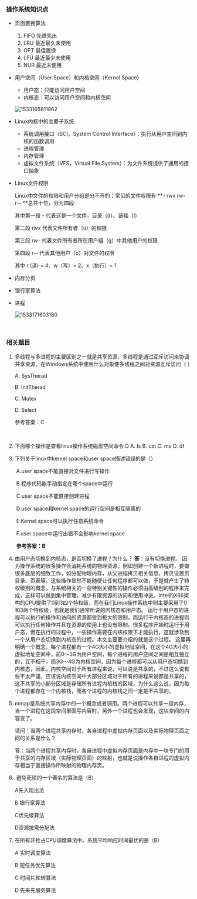 ### 操作系统知识点

- 页面置换算法
   	1. FIFO 先进先出
  	2. LRU 最近最久未使用
  	3. OPT 最佳置换
  	4. LFU 最近最少未使用
  	5. NUR 最近未使用



- 用户空间（User Space）和内核空间（Kernel Space）
  - 用户态：只能访问用户空间
  - 内核态：可以访问用户空间和内核空间

  ![1533165811862](D:\ProgramLearning\笔记\笔试面试\assets\1533165811862.png)

- Linux内核中的主要子系统

  - 系统调用接口（SCI，System Control Interface）：执行从用户空间到内核的函数调用
  - 进程管理
  - 内存管理
  - 虚拟文件系统（VFS，Virtual File System）：为文件系统提供了通用的接口抽象

- Linux文件权限

  Linux中文件的权限和用户分组是分不开的；常见的文件权限有 **- rwx rw- r-- **总共十位，分为四段

  其中第一段 - 代表这是一个文件，目录（d）、链接（l）

  第二段 rwx 代表文件所有者（u）的权限

  第三段 rw- 代表文件所有者所在用户组（g）中其他用户的权限

  第四段 r-- 代表其他用户（o）对文件的权限

  其中 r (读) = 4、w（写）= 2、x（执行）= 1

- 内存分页

- 银行家算法

- 进程

   ![1533171603180](D:\ProgramLearning\笔记\笔试面试\assets\1533171603180.png)

   ​






### 相关题目

1. 多线程与多进程的主要区别之一就是共享资源，多线程是通过互斥访问来协调共享资源，在Windows系统中使用什么对象使多线程之间对资源互斥访问（   ）  

      A.  SysTherad  

      B.  InitTherad  

      C.  Mutex  

      D.  Select  

      参考答案：C

   ​

2. 下面哪个操作是查看linux操作系统磁盘空间命令 D
   A. Is
   B. cat
   C. mv
   D. df

3. 下列关于linux中kernel space和user space描述错误的是（）

   ​	A.user space不能直接对文件进行写操作

   ​	B.程序代码能手动指定在哪个space中运行

   ​	C.user space不能直接创建进程

   ​	D.user space和kernel space的运行空间是相互隔离的

   ​	E.Kernel space可以执行任意系统命令

   ​	F.user space中运行出错不会影响kernel space

   ​	**参考答案：B**

4. 由用户态切换到内核态，是否切换了进程？为什么？
    **答**：没有切换进程。
    因为操作系统的很多操作会消耗系统的物理资源，例如创建一个新进程时，要做很多底层的细致工作，如分配物理内存，从父进程拷贝相关信息，拷贝设置页目录、页表等，这些操作显然不能随便让任何程序都可以做，于是就产生了特权级别的概念，与系统相关的一些特别关键性的操作必须由高级别的程序来完成，这样可以做到集中管理，减少有限资源的访问和使用冲突。Intel的X86架构的CPU提供了0到3四个特权级，而在我们Linux操作系统中则主要采用了0和3两个特权级，也就是我们通常所说的内核态和用户态。
    运行于用户态的进程可以执行的操作和访问的资源都受到极大的限制，而运行于内核态的进程则可以执行任何操作并且在资源的使用上也没有限制。很多程序开始时运行于用户态，但在执行的过程中，一些操作需要在内核权限下才能执行，这就涉及到一个从用户态切换到内核态的过程。本文主要要介绍的就是这个过程。
    这里再明确一个概念，每个进程都有一个4G大小的虚拟地址空间，在这个4G大小的虚拟地址空间中，前0～3G为用户空间，每个进程的用户空间之间是相互独立的，互不相干。而3G～4G为内核空间，因为每个进程都可以从用户态切换到内核态，因此，内核空间对于所有进程来说，可以说是共享的，不过这么说有些不太严谨，应该说内核空间中大部分区域对于所有的进程来说都是共享的，这不共享的小部分区域是存储所有进程内核栈的区域，为什么这么说，因为每个进程都存在一个内核栈，而各个进程的内核栈之间一定是不共享的。

5. mmap是系统共享内存中的一个概念或者调用。两个进程可以共享一段内存，当一个进程在这段空间里面写内容时，另外一个进程也会发现，这块空间的内容变了。 

   请问：当两个进程共享内存时，各自进程中虚拟内存页面以及实际物理页面之间的关系是什么？ 

   答：当两个进程共享内存时，各自进程中虚拟内存页面是内存中一块专门的用于共享的内存区域（实际物理页面）的映射，也就是说操作各自进程的虚拟内存相当于直接操作所映射的物理内存页。

6. ​ 避免死锁的一个著名的算法是（B）

   A先入现出法

   B 银行家算法

   C优先级算法

   D资源按需分配法

7. 在所有非抢占CPU调度算法中。系统平均响应时间最优的是（B）

   A 实时调度算法

   B 短任务优先算法

   C 时间片轮转算法

   D 先来先服务算法